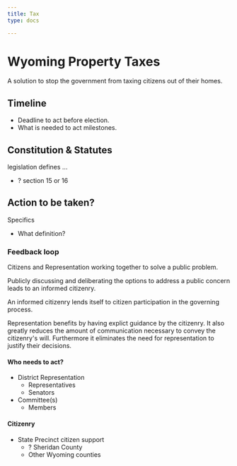```yaml
---
title: Tax
type: docs

---
```


# Wyoming Property Taxes
A solution to stop the government from 
taxing citizens out of their homes.

## Timeline
- Deadline to act before election.
- What is needed to act milestones.

## Constitution & Statutes
legislation defines ...
- ? section 15 or 16


## Action to be taken?
Specifics
- What definition?


### Feedback loop
Citizens and Representation working together to
solve a public problem.

Publicly discussing and deliberating the options
to address a public concern leads to an
informed citizenry.

An informed citizenry lends itself to citizen participation 
in the governing process.

Representation benefits by having explict guidance by the citizenry.
It also greatly reduces the amount of communication necessary to convey the citizenry's will. Furthermore it eliminates the need for representation to justify their decisions.

#### Who needs to act?
- District Representation
    - Representatives
    - Senators
- Committee(s)
    - Members

#### Citizenry
- State Precinct citizen support
    - ? Sheridan County
    - Other Wyoming counties 




